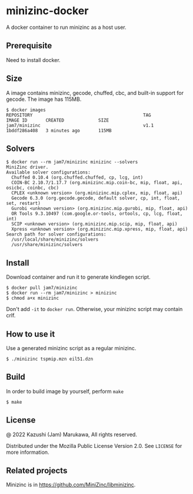 # minizinc-docker

A docker container to run minizinc as a host user.

## Prerequisite

Need to install docker.

## Size

A image contains minizinc, gecode, chuffed, cbc, and built-in support for
gecode.  The image has 115MB.

```
$ docker images
REPOSITORY                                          TAG           IMAGE ID       CREATED             SIZE
jam7/minizinc                                       v1.1          1bddf286a408   3 minutes ago       115MB
```

## Solvers

```
$ docker run --rm jam7/minizinc minizinc --solvers
MiniZinc driver.
Available solver configurations:
  Chuffed 0.10.4 (org.chuffed.chuffed, cp, lcg, int)
  COIN-BC 2.10.7/1.17.7 (org.minizinc.mip.coin-bc, mip, float, api, osicbc, coinbc, cbc)
  CPLEX <unknown version> (org.minizinc.mip.cplex, mip, float, api)
  Gecode 6.3.0 (org.gecode.gecode, default solver, cp, int, float, set, restart)
  Gurobi <unknown version> (org.minizinc.mip.gurobi, mip, float, api)
  OR Tools 9.3.10497 (com.google.or-tools, ortools, cp, lcg, float, int)
  SCIP <unknown version> (org.minizinc.mip.scip, mip, float, api)
  Xpress <unknown version> (org.minizinc.mip.xpress, mip, float, api)
Search path for solver configurations:
  /usr/local/share/minizinc/solvers
  /usr/share/minizinc/solvers
```

## Install

Download container and run it to generate kindlegen script.

```
$ docker pull jam7/minizinc
$ docker run --rm jam7/minizinc > minizinc
$ chmod a+x minizinc
```

Don't add `-it` to `docker run`.  Otherwise, your minizinc script may
contain crlf.

## How to use it

Use a generated minizinc script as a regular minizinc.

```
$ ./minizinc tspmip.mzn eil51.dzn
```

## Build

In order to build image by yourself, perform `make`

```
$ make
```

## License

@ 2022 Kazushi (Jam) Marukawa, All rights reserved.

Distributed under the Mozilla Public License Version 2.0. See
`LICENSE` for more information.

## Related projects

Minizinc is in https://github.com/MiniZinc/libminizinc.
